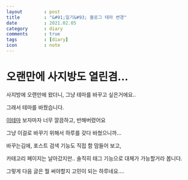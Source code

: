 ```yaml
---
layout        : post
title         : "&#91;일기&#93; 블로그 테마 변경"
date          : 2021.02.05
category      : diary
comments      : true
tags          : [diary]
icon          : note
---
```


# 오랜만에 사지방도 열린겸...

사지방에 오랜만에 왔더니, 그냥 테마를 바꾸고 싶은거에요..

그래서 테마를 바꿨습니다.

[이테마](https://github.com/lightfish-zhang/pinghsu-jekyll) 보자마자 너무 깔끔하고, 반해버렸어요

그냥 이걸로 바꾸기 위해서 하루를 갖다 바쳤으니까...


바꾸는김에, 포스트 검색 기능도 직접 함 맘들어 보고,


카테고리 페이지는 날아갔지만.. 솔직히 태그 기능으로 대체가 가능할거라 봅니다.

그렇게 다음 글은 뭘 써야할지 고민이 되는 하루네요....